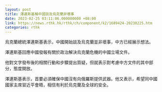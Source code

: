 ```yaml
---
layout: post
title: 澤連斯基稱中國談及烏克蘭非壞事
date: 2023-02-25 03:11:06.000000000 +08:00
link: https://news.rthk.hk/rthk/ch/component/k2/1689424-20230225.htm
categories: rthk
---
```


烏克蘭總統澤連斯基表示，中國開始談及烏克蘭並非壞事，中方已經展示想法。

澤連斯基回應中國發報有關於政治解決烏克蘭危機的中國立場文件。

他對文字發布後的相關行動和步驟提出質疑，但就表示對考慮中方文件的其中部分，態度開放。

澤連斯基表示，首要必須確保中國沒有向俄羅斯提供武器。他又表示，希望同中國國家主席習近平會晤，相信有利於烏克蘭及全球的安全。
